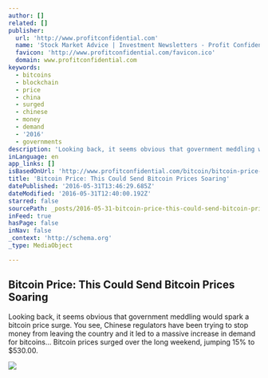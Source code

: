 ```yaml
---
author: []
related: []
publisher:
  url: 'http://www.profitconfidential.com'
  name: 'Stock Market Advice | Investment Newsletters - Profit Confidential'
  favicon: 'http://www.profitconfidential.com/favicon.ico'
  domain: www.profitconfidential.com
keywords:
  - bitcoins
  - blockchain
  - price
  - china
  - surged
  - chinese
  - money
  - demand
  - '2016'
  - governments
description: 'Looking back, it seems obvious that government meddling would spark a bitcoin price surge. You see, Chinese regulators have been trying to stop money from leaving the country and it led to a massive increase in demand for bitcoins... Bitcoin prices surged over the long weekend, jumping 15% to $530.00.'
inLanguage: en
app_links: []
isBasedOnUrl: 'http://www.profitconfidential.com/bitcoin/bitcoin-price-this-could-send-bitcoin-prices-soaring/'
title: 'Bitcoin Price: This Could Send Bitcoin Prices Soaring'
datePublished: '2016-05-31T13:46:29.685Z'
dateModified: '2016-05-31T12:40:00.192Z'
starred: false
sourcePath: _posts/2016-05-31-bitcoin-price-this-could-send-bitcoin-prices-soaring.md
inFeed: true
hasPage: false
inNav: false
_context: 'http://schema.org'
_type: MediaObject

---
```

<article style=""><h1>Bitcoin Price: This Could Send Bitcoin Prices Soaring</h1><p>Looking back, it seems obvious that government meddling would spark a bitcoin price surge. You see, Chinese regulators have been trying to stop money from leaving the country and it led to a massive increase in demand for bitcoins... Bitcoin prices surged over the long weekend, jumping 15% to $530.00.</p><img src="http://www.profitconfidential.com/wp-content/uploads/2016/05/Bitcoin-Price.jpg" /></article>